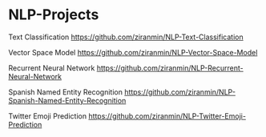 # NLP-Projects
Text Classification https://github.com/ziranmin/NLP-Text-Classification

Vector Space Model https://github.com/ziranmin/NLP-Vector-Space-Model

Recurrent Neural Network https://github.com/ziranmin/NLP-Recurrent-Neural-Network

Spanish Named Entity Recognition https://github.com/ziranmin/NLP-Spanish-Named-Entity-Recognition

Twitter Emoji Prediction https://github.com/ziranmin/NLP-Twitter-Emoji-Prediction
